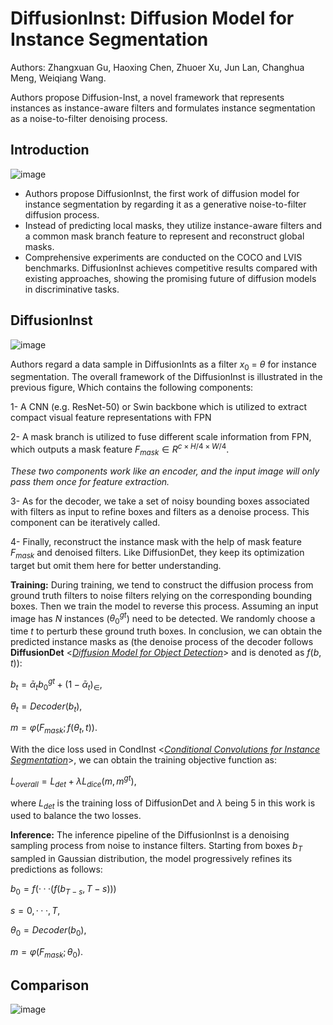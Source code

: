 
# DiffusionInst: Diffusion Model for Instance Segmentation

Authors: Zhangxuan Gu, Haoxing Chen, Zhuoer Xu, Jun Lan, Changhua Meng, Weiqiang Wang.

Authors propose Diffusion-Inst, a novel framework that represents instances as instance-aware filters and formulates instance segmentation as a noise-to-filter denoising process.

## Introduction


![image](https://user-images.githubusercontent.com/59775002/210324287-b0f68484-aa46-423a-a3d6-2035adf7cb63.png)


* Authors propose DiffusionInst, the first work of diffusion model for instance segmentation by regarding it as a generative noise-to-filter diffusion process.
* Instead of predicting local masks, they utilize instance-aware filters and a common mask branch feature to represent and reconstruct global masks.
* Comprehensive experiments are conducted on the COCO and LVIS benchmarks. DiffusionInst achieves competitive results compared with existing approaches, showing the promising future of diffusion models in discriminative tasks.

## DiffusionInst

![image](https://user-images.githubusercontent.com/59775002/210324434-a78ca305-f7a1-4113-9229-f1a4641949c3.png)


Authors regard a data sample in DiffusionInts as a filter $x_0$ $=$ $θ$ for instance segmentation. The overall framework of the DiffusionInst is illustrated in the previous figure, Which contains the following components:

1- A CNN (e.g. ResNet-50) or Swin backbone which is utilized to extract compact visual feature representations with FPN

2- A mask branch is utilized to fuse different scale information from FPN, which outputs a mask feature $F_{mask}∈R^{c×H/4×W/4}$.

*These two components work like an encoder, and the input image will only pass them once for feature extraction.*

3- As for the decoder, we take a set of noisy bounding boxes associated with filters as input to refine boxes and filters as a denoise process. This component can be iteratively called.

4- Finally, reconstruct the instance mask with the help of mask feature $F_{mask}$ and denoised filters. Like DiffusionDet, they keep its optimization target but omit them here for better understanding.

**Training:** During training, we tend to construct the diffusion process from ground truth filters to noise filters relying on the corresponding bounding boxes. Then we train the model to reverse this process. Assuming an input image has $N$ instances ($θ^{gt}_{0}$) need to be detected. We randomly choose a time $t$ to perturb these ground truth boxes. In conclusion, we can obtain the predicted instance masks as (the denoise process of the decoder follows **DiffusionDet** <*[Diffusion Model for Object Detection](https://arxiv.org/abs/2211.09788)*> and is denoted as $f(b,t)$):

$b_t = ᾱ_tb^{gt}_0 + (1 - ᾱ_t)_∈$,

$θ_t = Decoder(b_t )$,

$m = φ(F_{mask} ; f (θ_t, t)).$

With the dice loss used in CondInst <*[Conditional Convolutions for Instance Segmentation](https://arxiv.org/abs/2003.05664)*>, we can obtain the training objective function as:

$L_{overall} = L_{det} + λL_{dice} (m, m^{gt} ),$

where $L_{det}$ is the training loss of DiffusionDet and $λ$ being 5 in this work is used to balance the two losses.

**Inference:** The inference pipeline of the DiffusionInst is a denoising sampling process from noise to instance filters. Starting from boxes $b_T$ sampled in Gaussian distribution, the model progressively refines its predictions as follows:

$b_0 = f (· · · (f (b_{T −s} , T − s)))$  

$s = {{0, · · · , T }},$

$θ_0 = Decoder(b_0 ),$

$m = φ(F_{mask} ; θ_0 ).$

## Comparison

![image](https://user-images.githubusercontent.com/59775002/210324447-b28b8dfa-dfe9-4f2a-a23a-2d84bf969817.png)

